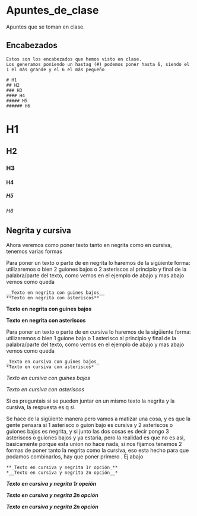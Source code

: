 # Apuntes_de_clase

Apuntes que se toman en clase.

## Encabezados

```
Estos son los encabezados que hemos visto en clase.
Los generamos poniendo un hastag (#) podemos poner hasta 6, siendo el 1 el más grande y el 6 el más pequeño

# H1
## H2
### H3
#### H4
##### H5
###### H6

```

# H1
## H2
### H3
#### H4
##### H5
###### H6


## Negrita y cursiva

Ahora veremos como poner texto tanto en negrita como en cursiva, tenemos varias formas

Para poner un texto o parte de en negrita lo haremos de la sigüiente forma: utilizaremos o bien 2 guiones bajos o 2 asteriscos al principio y final de la palabra/parte del texto, como vemos en el ejemplo de abajo y mas abajo vemos como queda

```
__Texto en negrita con guines bajos__
**Texto en negrita con asteriscos**
```

__Texto en negrita con guines bajos__

**Texto en negrita con asteriscos**


Para poner un texto o parte de en cursiva lo haremos de la sigüiente forma: utilizaremos o bien 1 guione bajo o 1 asterisco al principio y final de la palabra/parte del texto, como vemos en el ejemplo de abajo y mas abajo vemos como queda

```
_Texto en cursiva con guines bajos_
*Texto en cursiva con asteriscos*
```

_Texto en cursiva con guines bajos_

*Texto en cursiva con asteriscos*

Si os preguntais si se pueden juntar en un mismo texto la negrita y la cursiva, la respuesta es q si.

Se hace de la sigüiente manera pero vamos a matizar una cosa, y es que la gente pensara si 1 asterisco o guion bajo es cursiva y 2 asteriscos o guiones bajos es negrita, y si junto las dos cosas es decir pongo 3 asteriscos o guiones bajos y ya estaria, pero la realidad es que no es asi, basicamente porque esta union no hace nada, si nos fijamos tenemos 2 formas de poner tanto la negrita como la cursiva, eso esta hecho para que podamos combinarlos, hay que poner primero . Ej abajo

```
**_Texto en cursiva y negrita 1r opción_**
*__Texto en cursiva y negrita 2n opción__*
```

**_Texto en cursiva y negrita 1r opción_**

*__Texto en cursiva y negrita 2n opción__*

__*Texto en cursiva y negrita 2n opción*__